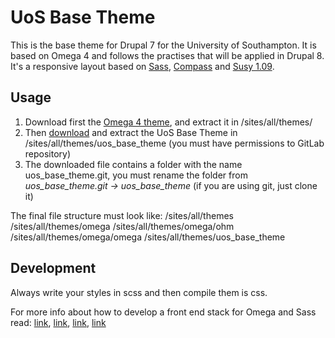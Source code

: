 # UoS Base Theme
This is the base theme for Drupal 7 for the University of Southampton.
It is based on Omega 4 and follows the practises that will be applied in Drupal 8.
It's a responsive layout based on [Sass](http://sass-lang.com/), [Compass](http://compass-style.org/) and [Susy 1.09](http://susy.oddbird.net/).

## Usage
1. Download first the [Omega 4 theme](https://drupal.org/project/omega), and extract it in /sites/all/themes/
2. Then [download](https://gitlab.com/uos-drupal/uos-base-theme/repository/archive.zip?ref=master) and extract the UoS Base Theme in /sites/all/themes/uos_base_theme (you must have permissions to GitLab repository)
3. The downloaded file contains a folder with the name uos_base_theme.git, you must rename the folder from *uos_base_theme.git ->  uos_base_theme* (if you are using git, just clone it)

The final file structure must look like:
    /sites/all/themes
    /sites/all/themes/omega
    /sites/all/themes/omega/ohm
    /sites/all/themes/omega/omega
    /sites/all/themes/uos_base_theme

## Development
Always write your styles in scss and then compile them is css.

For more info about how to develop a front end stack for Omega and Sass read: [link](https://drupal.org/node/1936970), [link](https://drupal.org/node/2052955), [link](https://drupal.org/node/2204227), [link](https://drupal.org/node/2138087)
